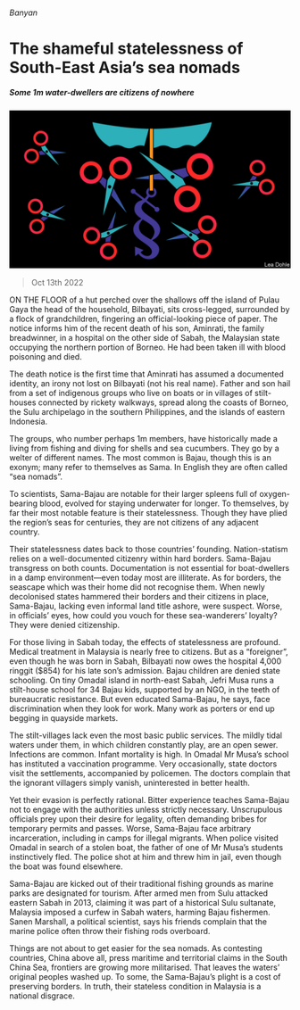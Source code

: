 ###### Banyan

# The shameful statelessness of South-East Asia’s sea nomads 

##### Some 1m water-dwellers are citizens of nowhere 

![image](images/20221015_ASD001.jpg) 

> Oct 13th 2022 

ON THE FLOOR of a hut perched over the shallows off the island of Pulau Gaya the head of the household, Bilbayati, sits cross-legged, surrounded by a flock of grandchildren, fingering an official-looking piece of paper. The notice informs him of the recent death of his son, Aminrati, the family breadwinner, in a hospital on the other side of Sabah, the Malaysian state occupying the northern portion of Borneo. He had been taken ill with blood poisoning and died.

The death notice is the first time that Aminrati has assumed a documented identity, an irony not lost on Bilbayati (not his real name). Father and son hail from a set of indigenous groups who live on boats or in villages of stilt-houses connected by rickety walkways, spread along the coasts of Borneo, the Sulu archipelago in the southern Philippines, and the islands of eastern Indonesia.

The groups, who number perhaps 1m members, have historically made a living from fishing and diving for shells and sea cucumbers. They go by a welter of different names. The most common is Bajau, though this is an exonym; many refer to themselves as Sama. In English they are often called “sea nomads”.

To scientists, Sama-Bajau are notable for their larger spleens full of oxygen-bearing blood, evolved for staying underwater for longer. To themselves, by far their most notable feature is their statelessness. Though they have plied the region’s seas for centuries, they are not citizens of any adjacent country. 

Their statelessness dates back to those countries’ founding. Nation-statism relies on a well-documented citizenry within hard borders. Sama-Bajau transgress on both counts. Documentation is not essential for boat-dwellers in a damp environment—even today most are illiterate. As for borders, the seascape which was their home did not recognise them. When newly decolonised states hammered their borders and their citizens in place, Sama-Bajau, lacking even informal land title ashore, were suspect. Worse, in officials’ eyes, how could you vouch for these sea-wanderers’ loyalty? They were denied citizenship.

For those living in Sabah today, the effects of statelessness are profound. Medical treatment in Malaysia is nearly free to citizens. But as a “foreigner”, even though he was born in Sabah, Bilbayati now owes the hospital 4,000 ringgit ($854) for his late son’s admission. Bajau children are denied state schooling. On tiny Omadal island in north-east Sabah, Jefri Musa runs a stilt-house school for 34 Bajau kids, supported by an NGO, in the teeth of bureaucratic resistance. But even educated Sama-Bajau, he says, face discrimination when they look for work. Many work as porters or end up begging in quayside markets.

The stilt-villages lack even the most basic public services. The mildly tidal waters under them, in which children constantly play, are an open sewer. Infections are common. Infant mortality is high. In Omadal Mr Musa’s school has instituted a vaccination programme. Very occasionally, state doctors visit the settlements, accompanied by policemen. The doctors complain that the ignorant villagers simply vanish, uninterested in better health.

Yet their evasion is perfectly rational. Bitter experience teaches Sama-Bajau not to engage with the authorities unless strictly necessary. Unscrupulous officials prey upon their desire for legality, often demanding bribes for temporary permits and passes. Worse, Sama-Bajau face arbitrary incarceration, including in camps for illegal migrants. When police visited Omadal in search of a stolen boat, the father of one of Mr Musa’s students instinctively fled. The police shot at him and threw him in jail, even though the boat was found elsewhere.

Sama-Bajau are kicked out of their traditional fishing grounds as marine parks are designated for tourism. After armed men from Sulu attacked eastern Sabah in 2013, claiming it was part of a historical Sulu sultanate, Malaysia imposed a curfew in Sabah waters, harming Bajau fishermen. Sanen Marshall, a political scientist, says his friends complain that the marine police often throw their fishing rods overboard.

Things are not about to get easier for the sea nomads. As contesting countries, China above all, press maritime and territorial claims in the South China Sea, frontiers are growing more militarised. That leaves the waters’ original peoples washed up. To some, the Sama-Bajau’s plight is a cost of preserving borders. In truth, their stateless condition in Malaysia is a national disgrace. 





